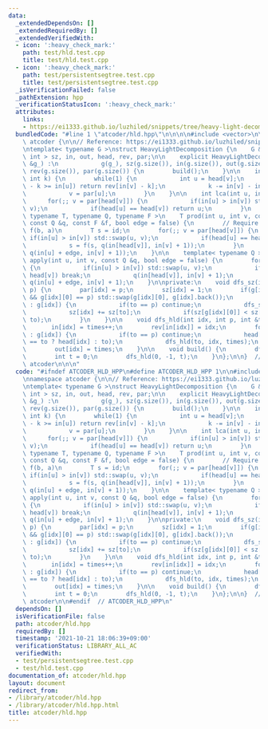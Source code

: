 ```yaml
---
data:
  _extendedDependsOn: []
  _extendedRequiredBy: []
  _extendedVerifiedWith:
  - icon: ':heavy_check_mark:'
    path: test/hld.test.cpp
    title: test/hld.test.cpp
  - icon: ':heavy_check_mark:'
    path: test/persistentsegtree.test.cpp
    title: test/persistentsegtree.test.cpp
  _isVerificationFailed: false
  _pathExtension: hpp
  _verificationStatusIcon: ':heavy_check_mark:'
  attributes:
    links:
    - https://ei1333.github.io/luzhiled/snippets/tree/heavy-light-decomposition.html
  bundledCode: "#line 1 \"atcoder/hld.hpp\"\n\n\n\n#include <vector>\n\nnamespace\
    \ atcoder {\n\n// Reference: https://ei1333.github.io/luzhiled/snippets/tree/heavy-light-decomposition.html\n\
    \ntemplate< typename G >\nstruct HeavyLightDecomposition {\n    G &g;\n    std::vector<\
    \ int > sz, in, out, head, rev, par;\n\n    explicit HeavyLightDecomposition(G\
    \ &g_) :\n            g(g_), sz(g.size()), in(g.size()), out(g.size()), head(g.size()),\
    \ rev(g.size()), par(g.size()) {\n        build();\n    }\n\n    int la(int v,\
    \ int k) {\n        while(1) {\n            int u = head[v];\n            if(in[v]\
    \ - k >= in[u]) return rev[in[v] - k];\n            k -= in[v] - in[u] + 1;\n\
    \            v = par[u];\n        }\n    }\n\n    int lca(int u, int v) {\n  \
    \      for(;; v = par[head[v]]) {\n            if(in[u] > in[v]) std::swap(u,\
    \ v);\n            if(head[u] == head[v]) return u;\n        }\n    }\n\n    template<\
    \ typename T, typename Q, typename F >\n    T prod(int u, int v, const T &id,\
    \ const Q &q, const F &f, bool edge = false) {\n        // Require: f(a, b) ==\
    \ f(b, a)\n        T s = id;\n        for(;; v = par[head[v]]) {\n           \
    \ if(in[u] > in[v]) std::swap(u, v);\n            if(head[u] == head[v]) break;\n\
    \            s = f(s, q(in[head[v]], in[v] + 1));\n        }\n        return f(s,\
    \ q(in[u] + edge, in[v] + 1));\n    }\n\n    template< typename Q >\n    void\
    \ apply(int u, int v, const Q &q, bool edge = false) {\n        for(;; v = par[head[v]])\
    \ {\n            if(in[u] > in[v]) std::swap(u, v);\n            if(head[u] ==\
    \ head[v]) break;\n            q(in[head[v]], in[v] + 1);\n        }\n       \
    \ q(in[u] + edge, in[v] + 1);\n    }\n\nprivate:\n    void dfs_sz(int idx, int\
    \ p) {\n        par[idx] = p;\n        sz[idx] = 1;\n        if(g[idx].size()\
    \ && g[idx][0] == p) std::swap(g[idx][0], g[idx].back());\n        for(auto &to\
    \ : g[idx]) {\n            if(to == p) continue;\n            dfs_sz(to, idx);\n\
    \            sz[idx] += sz[to];\n            if(sz[g[idx][0]] < sz[to]) std::swap(g[idx][0],\
    \ to);\n        }\n    }\n\n    void dfs_hld(int idx, int p, int &times) {\n \
    \       in[idx] = times++;\n        rev[in[idx]] = idx;\n        for(auto &to\
    \ : g[idx]) {\n            if(to == p) continue;\n            head[to] = (g[idx][0]\
    \ == to ? head[idx] : to);\n            dfs_hld(to, idx, times);\n        }\n\
    \        out[idx] = times;\n    }\n\n    void build() {\n        dfs_sz(0, -1);\n\
    \        int t = 0;\n        dfs_hld(0, -1, t);\n    }\n};\n\n}  // namespace\
    \ atcoder\n\n\n"
  code: "#ifndef ATCODER_HLD_HPP\n#define ATCODER_HLD_HPP 1\n\n#include <vector>\n\
    \nnamespace atcoder {\n\n// Reference: https://ei1333.github.io/luzhiled/snippets/tree/heavy-light-decomposition.html\n\
    \ntemplate< typename G >\nstruct HeavyLightDecomposition {\n    G &g;\n    std::vector<\
    \ int > sz, in, out, head, rev, par;\n\n    explicit HeavyLightDecomposition(G\
    \ &g_) :\n            g(g_), sz(g.size()), in(g.size()), out(g.size()), head(g.size()),\
    \ rev(g.size()), par(g.size()) {\n        build();\n    }\n\n    int la(int v,\
    \ int k) {\n        while(1) {\n            int u = head[v];\n            if(in[v]\
    \ - k >= in[u]) return rev[in[v] - k];\n            k -= in[v] - in[u] + 1;\n\
    \            v = par[u];\n        }\n    }\n\n    int lca(int u, int v) {\n  \
    \      for(;; v = par[head[v]]) {\n            if(in[u] > in[v]) std::swap(u,\
    \ v);\n            if(head[u] == head[v]) return u;\n        }\n    }\n\n    template<\
    \ typename T, typename Q, typename F >\n    T prod(int u, int v, const T &id,\
    \ const Q &q, const F &f, bool edge = false) {\n        // Require: f(a, b) ==\
    \ f(b, a)\n        T s = id;\n        for(;; v = par[head[v]]) {\n           \
    \ if(in[u] > in[v]) std::swap(u, v);\n            if(head[u] == head[v]) break;\n\
    \            s = f(s, q(in[head[v]], in[v] + 1));\n        }\n        return f(s,\
    \ q(in[u] + edge, in[v] + 1));\n    }\n\n    template< typename Q >\n    void\
    \ apply(int u, int v, const Q &q, bool edge = false) {\n        for(;; v = par[head[v]])\
    \ {\n            if(in[u] > in[v]) std::swap(u, v);\n            if(head[u] ==\
    \ head[v]) break;\n            q(in[head[v]], in[v] + 1);\n        }\n       \
    \ q(in[u] + edge, in[v] + 1);\n    }\n\nprivate:\n    void dfs_sz(int idx, int\
    \ p) {\n        par[idx] = p;\n        sz[idx] = 1;\n        if(g[idx].size()\
    \ && g[idx][0] == p) std::swap(g[idx][0], g[idx].back());\n        for(auto &to\
    \ : g[idx]) {\n            if(to == p) continue;\n            dfs_sz(to, idx);\n\
    \            sz[idx] += sz[to];\n            if(sz[g[idx][0]] < sz[to]) std::swap(g[idx][0],\
    \ to);\n        }\n    }\n\n    void dfs_hld(int idx, int p, int &times) {\n \
    \       in[idx] = times++;\n        rev[in[idx]] = idx;\n        for(auto &to\
    \ : g[idx]) {\n            if(to == p) continue;\n            head[to] = (g[idx][0]\
    \ == to ? head[idx] : to);\n            dfs_hld(to, idx, times);\n        }\n\
    \        out[idx] = times;\n    }\n\n    void build() {\n        dfs_sz(0, -1);\n\
    \        int t = 0;\n        dfs_hld(0, -1, t);\n    }\n};\n\n}  // namespace\
    \ atcoder\n\n#endif  // ATCODER_HLD_HPP\n"
  dependsOn: []
  isVerificationFile: false
  path: atcoder/hld.hpp
  requiredBy: []
  timestamp: '2021-10-21 18:06:39+09:00'
  verificationStatus: LIBRARY_ALL_AC
  verifiedWith:
  - test/persistentsegtree.test.cpp
  - test/hld.test.cpp
documentation_of: atcoder/hld.hpp
layout: document
redirect_from:
- /library/atcoder/hld.hpp
- /library/atcoder/hld.hpp.html
title: atcoder/hld.hpp
---
```

